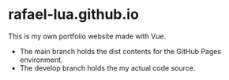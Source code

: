 # rafael-lua.github.io

This is my own portfolio website made with Vue. 

- The main branch holds the dist contents for the GitHub Pages environment.
- The develop branch holds the my actual code source.
